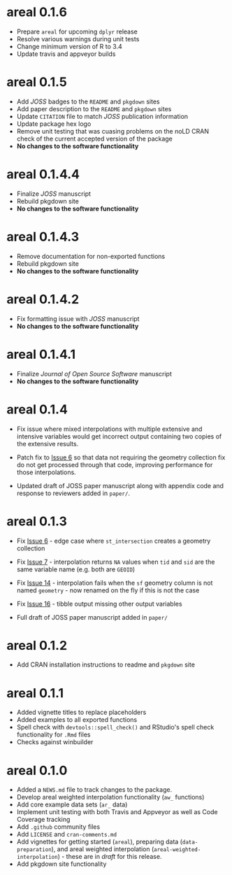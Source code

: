 # areal 0.1.6

* Prepare `areal` for upcoming `dplyr` release
* Resolve various warnings during unit tests
* Change minimum version of R to 3.4
* Update travis and appveyor builds

# areal 0.1.5

* Add *JOSS* badges to the `README` and `pkgdown` sites
* Add paper description to the `README` and `pkgdown` sites
* Update `CITATION` file to match *JOSS* publication information
* Update package hex logo
* Remove unit testing that was cuasing problems on the noLD CRAN check of the current accepted version of the package
* **No changes to the software functionality**

# areal 0.1.4.4

* Finalize *JOSS* manuscript
* Rebuild pkgdown site
* **No changes to the software functionality**

# areal 0.1.4.3

* Remove documentation for non-exported functions
* Rebuild pkgdown site
* **No changes to the software functionality**

# areal 0.1.4.2

* Fix formatting issue with *JOSS* manuscript
* **No changes to the software functionality**

# areal 0.1.4.1

* Finalize *Journal of Open Source Software* manuscript
* **No changes to the software functionality**

# areal 0.1.4

* Fix issue where mixed interpolations with multiple extensive and intensive variables would get incorrect output containing two copies of the extensive results.
* Patch fix to [Issue 6](https://github.com/slu-openGIS/areal/issues/6) so that data not requiring the geometry collection fix do not get processed through that code, improving performance for those interpolations.

* Updated draft of JOSS paper manuscript along with appendix code and response to reviewers added in `paper/`.

# areal 0.1.3

* Fix [Issue 6](https://github.com/slu-openGIS/areal/issues/6) - edge case where `st_intersection` creates a geometry collection
* Fix [Issue 7](https://github.com/slu-openGIS/areal/issues/7) - interpolation returns `NA` values when `tid` and `sid` are the same variable name (e.g. both are `GEOID`)
* Fix [Issue 14](https://github.com/slu-openGIS/areal/issues/14) - interpolation fails when the `sf` geometry column is not named `geometry` - now renamed on the fly if this is not the case
* Fix [Issue 16](https://github.com/slu-openGIS/areal/issues/16) - tibble output missing other output variables

* Full draft of JOSS paper manuscript added in `paper/`

# areal 0.1.2

* Add CRAN installation instructions to readme and `pkgdown` site

# areal 0.1.1

* Added vignette titles to replace placeholders
* Added examples to all exported functions
* Spell check with `devtools::spell_check()` and RStudio's spell check functionality for `.Rmd` files
* Checks against winbuilder

# areal 0.1.0

* Added a `NEWS.md` file to track changes to the package.
* Develop areal weighted interpolation functionality (`aw_` functions)
* Add core example data sets (`ar_` data)
* Implement unit testing with both Travis and Appveyor as well as Code Coverage tracking
* Add `.github` community files
* Add `LICENSE` and `cran-comments.md`
* Add vignettes for getting started (`areal`), preparing data (`data-preparation`), and areal weighted interpolation (`areal-weighted-interpolation`) - these are in *draft* for this release.
* Add pkgdown site functionality
